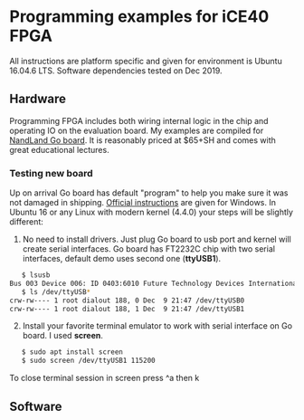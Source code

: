 # Programming examples for iCE40 FPGA
All instructions are platform specific and given for environment is Ubuntu 16.04.6 LTS. Software dependencies tested on Dec 2019.

## Hardware

Programming FPGA includes both wiring internal logic in the chip and operating IO on the evaluation board. My examples are compiled for [NandLand Go board](https://www.nandland.com/goboard/introduction.html). It is reasonably priced at $65+SH and comes with great educational lectures.

### Testing new board

Up on arrival Go board has default "program" to help you make sure it was not damaged in shipping. [Official instructions](https://youtu.be/wWMIY9kjlJ0) are given for Windows. In Ubuntu 16 or any Linux with modern kernel (4.4.0) your steps will be slightly different:

1. No need to install drivers. Just plug Go board to usb port and kernel will create serial interfaces. Go board has FT2232C chip with two serial interfaces, default demo uses second one (**ttyUSB1**).

``` bash
   $ lsusb
Bus 003 Device 006: ID 0403:6010 Future Technology Devices International, Ltd FT2232C Dual USB-UART/FIFO IC
   $ ls /dev/ttyUSB*
crw-rw---- 1 root dialout 188, 0 Dec  9 21:47 /dev/ttyUSB0
crw-rw---- 1 root dialout 188, 1 Dec  9 21:47 /dev/ttyUSB1
```

2. Install your favorite terminal emulator to work with serial interface on Go board. I used **screen**.

``` bash
   $ sudo apt install screen
   $ sudo screen /dev/ttyUSB1 115200
```

To close terminal session in screen press ^a then k

## Software

